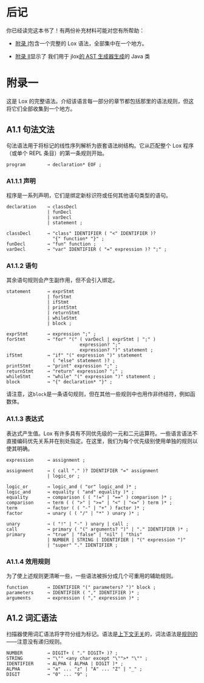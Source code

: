 # 后记

你已经读完这本书了！有两份补充材料可能对您有所帮助：

- [附录 I](http://craftinginterpreters.com/appendix-i.html)包含一个完整的 Lox 语法，全部集中在一个地方。

- [附录 II](http://craftinginterpreters.com/appendix-ii.html)显示了 我们用于 jlox[的 AST 生成器生成](http://craftinginterpreters.com/representing-code.html#metaprogramming-the-trees)的 Java 类

# 附录一

这是 Lox 的完整语法。介绍该语言每一部分的章节都包括那里的语法规则，但这将它们全部收集到一个地方。

## A1.1 句法文法

句法语法用于将标记的线性序列解析为嵌套语法树结构。它从匹配整个 Lox 程序（或单个 REPL 条目）的第一条规则开始。

```
program        → declaration* EOF ;
```

### A1.1.1 声明

程序是一系列声明，它们是绑定新标识符或任何其他语句类型的语句。

```
declaration    → classDecl
               | funDecl
               | varDecl
               | statement ;

classDecl      → "class" IDENTIFIER ( "<" IDENTIFIER )?
                 "{" function* "}" ;
funDecl        → "fun" function ;
varDecl        → "var" IDENTIFIER ( "=" expression )? ";" ;
```

### A1.1.2 语句

其余语句规则会产生副作用，但不会引入绑定。

```
statement      → exprStmt
               | forStmt
               | ifStmt
               | printStmt
               | returnStmt
               | whileStmt
               | block ;

exprStmt       → expression ";" ;
forStmt        → "for" "(" ( varDecl | exprStmt | ";" )
                           expression? ";"
                           expression? ")" statement ;
ifStmt         → "if" "(" expression ")" statement
                 ( "else" statement )? ;
printStmt      → "print" expression ";" ;
returnStmt     → "return" expression? ";" ;
whileStmt      → "while" "(" expression ")" statement ;
block          → "{" declaration* "}" ;
```

请注意，这`block`是一条语句规则，但在其他一些规则中也用作非终结符，例如函数体。

### A1.1.3 表达式

表达式产生值。Lox 有许多具有不同优先级的一元和二元运算符。一些语言语法不直接编码优先关系并在别处指定。在这里，我们为每个优先级别使用单独的规则以使其明确。

```
expression     → assignment ;

assignment     → ( call "." )? IDENTIFIER "=" assignment
               | logic_or ;

logic_or       → logic_and ( "or" logic_and )* ;
logic_and      → equality ( "and" equality )* ;
equality       → comparison ( ( "!=" | "==" ) comparison )* ;
comparison     → term ( ( ">" | ">=" | "<" | "<=" ) term )* ;
term           → factor ( ( "-" | "+" ) factor )* ;
factor         → unary ( ( "/" | "*" ) unary )* ;

unary          → ( "!" | "-" ) unary | call ;
call           → primary ( "(" arguments? ")" | "." IDENTIFIER )* ;
primary        → "true" | "false" | "nil" | "this"
               | NUMBER | STRING | IDENTIFIER | "(" expression ")"
               | "super" "." IDENTIFIER ;
```

### A1.1.4 效用规则

为了使上述规则更清晰一些，一些语法被拆分成几个可重用的辅助规则。

```
function       → IDENTIFIER "(" parameters? ")" block ;
parameters     → IDENTIFIER ( "," IDENTIFIER )* ;
arguments      → expression ( "," expression )* ;
```

## A1.2 词汇语法

扫描器使用词汇语法将字符分组为标记。语法是[上下文无关](https://en.wikipedia.org/wiki/Context-free_grammar)的，词法语法是[规则的](https://en.wikipedia.org/wiki/Regular_grammar)——注意没有递归规则。

```
NUMBER         → DIGIT+ ( "." DIGIT+ )? ;
STRING         → "\"" <any char except "\"">* "\"" ;
IDENTIFIER     → ALPHA ( ALPHA | DIGIT )* ;
ALPHA          → "a" ... "z" | "A" ... "Z" | "_" ;
DIGIT          → "0" ... "9" ;
```
